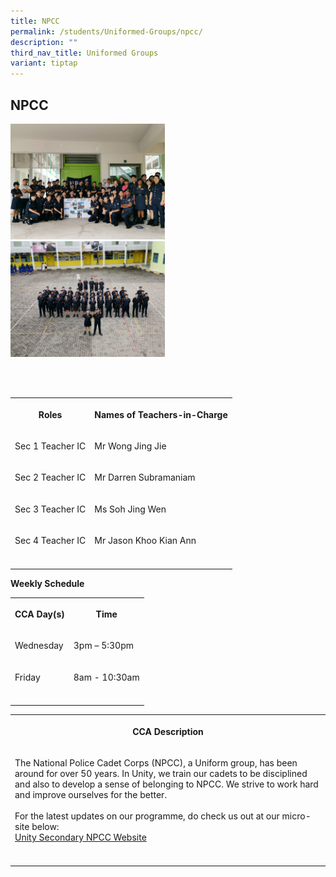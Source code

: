 ```yaml
---
title: NPCC
permalink: /students/Uniformed-Groups/npcc/
description: ""
third_nav_title: Uniformed Groups
variant: tiptap
---
```

<h2>NPCC</h2>
<div class="isomer-image-wrapper">
<img style="width:49%" height="auto" width="100%" src="/images/CCA Openhouse_1.jpg">
</div>
<div class="isomer-image-wrapper">
<img style="width:49%" height="auto" width="100%" src="/images/CCA Openhouse_2.jpg">
</div>
<p>
<br>
<br>
</p>
<table style="minWidth: 50px">
<colgroup>
<col>
<col>
</colgroup>
<tbody>
<tr>
<th rowspan="1" colspan="1">
<p><strong>Roles</strong>
</p>
</th>
<th rowspan="1" colspan="1">
<p><strong>Names of Teachers-in-Charge</strong>
</p>
</th>
</tr>
<tr>
<td rowspan="1" colspan="1">
<p>Sec 1 Teacher IC</p>
</td>
<td rowspan="1" colspan="1">
<p>Mr Wong Jing Jie</p>
</td>
</tr>
<tr>
<td rowspan="1" colspan="1">
<p>Sec 2 Teacher IC</p>
</td>
<td rowspan="1" colspan="1">
<p>Mr Darren Subramaniam</p>
</td>
</tr>
<tr>
<td rowspan="1" colspan="1">
<p>Sec 3 Teacher IC</p>
</td>
<td rowspan="1" colspan="1">
<p>Ms Soh Jing Wen</p>
</td>
</tr>
<tr>
<td rowspan="1" colspan="1">
<p>Sec 4 Teacher IC</p>
</td>
<td rowspan="1" colspan="1">
<p>Mr Jason Khoo Kian Ann</p>
</td>
</tr>
<tr>
<td rowspan="1" colspan="1">
<p></p>
</td>
<td rowspan="1" colspan="1">
<p></p>
</td>
</tr>
</tbody>
</table>
<p><strong>Weekly Schedule</strong>
</p>
<table style="minWidth: 50px">
<colgroup>
<col>
<col>
</colgroup>
<tbody>
<tr>
<th rowspan="1" colspan="1">
<p><strong>CCA Day(s)</strong>
</p>
</th>
<th rowspan="1" colspan="1">
<p><strong>Time</strong>
</p>
</th>
</tr>
<tr>
<td rowspan="1" colspan="1">
<p>Wednesday</p>
</td>
<td rowspan="1" colspan="1">
<p>3pm – 5:30pm</p>
</td>
</tr>
<tr>
<td rowspan="1" colspan="1">
<p>Friday</p>
</td>
<td rowspan="1" colspan="1">
<p>8am - 10:30am</p>
</td>
</tr>
<tr>
<td rowspan="1" colspan="1">
<p></p>
</td>
<td rowspan="1" colspan="1">
<p></p>
</td>
</tr>
</tbody>
</table>
<table style="minWidth: 25px">
<colgroup>
<col>
</colgroup>
<tbody>
<tr>
<th rowspan="1" colspan="1">
<p><strong>CCA Description</strong>
</p>
</th>
</tr>
<tr>
<td rowspan="1" colspan="1">
<p>The National Police Cadet Corps (NPCC), a Uniform group, has been around
for over 50 years. In Unity, we train our cadets to be disciplined and
also to develop a sense of belonging to NPCC. We strive to work hard and
improve ourselves for the better.
<br>
<br>For the latest updates on our programme, do check us out at our micro-site
below:
<br><a href="https://sites.google.com/moe.edu.sg/ussnpcc/" rel="noopener noreferrer nofollow" target="_blank">Unity Secondary NPCC Website</a>
</p>
</td>
</tr>
<tr>
<td rowspan="1" colspan="1">
<p></p>
</td>
</tr>
</tbody>
</table>
<p></p>